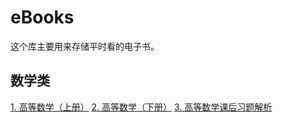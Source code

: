 # eBooks

这个库主要用来存储平时看的电子书。

## 数学类

[1. 高等数学（上册）]()
[2. 高等数学（下册）]()
[3. 高等数学课后习题解析](https://github.com/Jessica-Jiang-92/eBooks/blob/main/%E6%95%B0%E5%AD%A6%E7%B1%BB/%E8%AF%BE%E5%90%8E%E4%B9%A0%E9%A2%98%E8%A7%A3%E6%9E%90.pdf)

